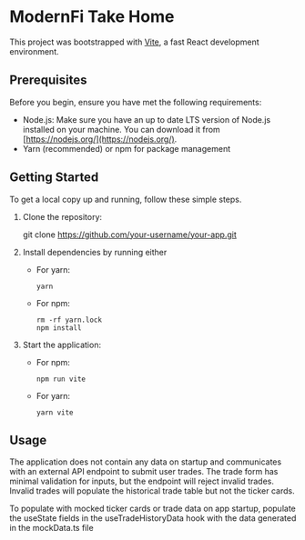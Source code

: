 # ModernFi Take Home

This project was bootstrapped with [Vite](https://vitejs.dev/), a fast React development environment.

## Prerequisites

Before you begin, ensure you have met the following requirements:

- Node.js: Make sure you have an up to date LTS version of Node.js installed on your machine. You can download it from [https://nodejs.org/](https://nodejs.org/).
- Yarn (recommended) or npm for package management

## Getting Started

To get a local copy up and running, follow these simple steps.

1. Clone the repository:

   git clone https://github.com/your-username/your-app.git

2. Install dependencies by running either
  
   - For yarn:
     ```
     yarn
     ```

   - For npm:
     ```
     rm -rf yarn.lock
     npm install
     ```

3. Start the application:

   - For npm:
     ```
     npm run vite
     ```

   - For yarn:
     ```
     yarn vite

## Usage

The application does not contain any data on startup and communicates with an external API endpoint to submit user trades. The trade form has minimal validation for inputs, but the endpoint will reject invalid trades. Invalid trades will populate the historical trade table but not the ticker cards. 

To populate with mocked ticker cards or trade data on app startup, populate the useState fields in the useTradeHistoryData hook with the data generated in the mockData.ts file


